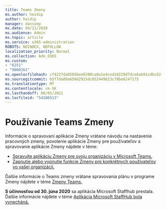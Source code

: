 ```yaml
---
title: Teams Zmeny
ms.author: heidip
author: heidip
manager: dansimp
ms.date: 04/21/2020
ms.audience: Admin
ms.topic: article
ms.service: o365-administration
ROBOTS: NOINDEX, NOFOLLOW
localization_priority: Normal
ms.collection: Adm_O365
ms.custom:
- "6251"
- "9000161"
ms.openlocfilehash: cf4227da85656ee0200ca8a1e4ced10229d7dce6ab91cdbc62f63a41c899c80d
ms.sourcegitcommit: b5f7da89a650d2915dc652449623c78be6247175
ms.translationtype: MT
ms.contentlocale: sk-SK
ms.lasthandoff: 08/05/2021
ms.locfileid: "54106513"
---
```

# <a name="using-teams-shifts"></a>Používanie Teams Zmeny

Informácie o spravovaní aplikácie Zmeny vrátane návodu na nastavenie pracovných zmeny, povolenie aplikácie Zmeny pre používateľov a spravovanie aplikácie Zmeny nájdete v téme:
 
- [Spravujte aplikáciu Zmeny pre svoju organizáciu v Microsoft Teams.](https://docs.microsoft.com/microsoftteams/expand-teams-across-your-org/shifts/manage-the-shifts-app-for-your-organization-in-teams#set-up-shifts)
- [Zapnutie alebo vypnutie funkcie Zmeny pre konkrétnych používateľov vo vašej organizácii.](https://docs.microsoft.com/microsoftteams/expand-teams-across-your-org/shifts/manage-the-shifts-app-for-your-organization-in-teams#enable-or-disable-shifts-for-specific-users-in-your-organization)

Ďalšie informácie o Teams zmeny vrátane spravovania plánu v programe Zmeny nájdete v téme [Zmeny Teams.](https://docs.microsoft.com/microsoftteams/expand-teams-across-your-org/shifts-for-teams-landing-page)

**S účinnosťou od 30. júna 2020** sa aplikácia Microsoft Staffhub prestala. Ďalšie informácie nájdete v téme [Aplikácia Microsoft StaffHub bola vynecháná.](https://docs.microsoft.com/MicrosoftTeams/expand-teams-across-your-org/shifts/microsoft-staffhub-to-be-retired)

